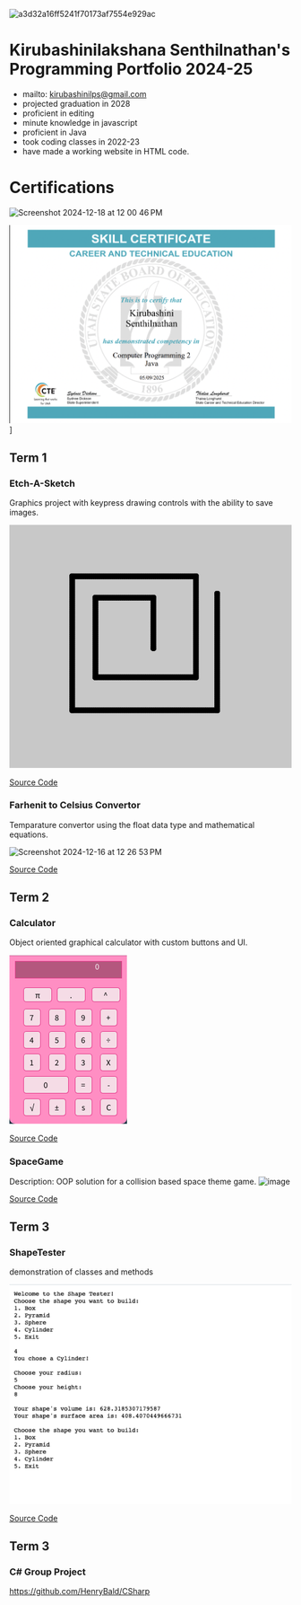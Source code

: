![a3d32a16ff5241f70173af7554e929ac](https://github.com/user-attachments/assets/e70752df-a135-4bf8-87f7-f0542e9027b1)







# Kirubashinilakshana Senthilnathan's Programming Portfolio 2024-25
+ mailto: kirubashinilps@gmail.com
+ projected graduation in 2028
+ proficient in editing
+ minute knowledge in javascript
+ proficient in Java
+ took coding classes in 2022-23
+ have made a working website in HTML code.



# Certifications

![Screenshot 2024-12-18 at 12 00 46 PM](https://github.com/user-attachments/assets/9c39f218-29e4-420b-99c9-c5f478475033)







![Kirubashini Senthilnathan_Computer Programming 2 Java _05092025.pdf](https://github.com/codinghasini/programmingportfoliohasini/blob/main/images/Screen%20Shot%202025-05-23%20at%2012.29.30%20PM.png)]






  
## Term 1
### Etch-A-Sketch
Graphics project with keypress drawing controls with the ability to save images.










![Running App](https://github.com/codinghasini/programmingportfoliohasini/blob/main/images/sketch.png?raw=true)









[Source Code](https://github.com/codinghasini/programmingportfoliohasini/blob/main/src/term1/EtchaSketch_/EtchaSketch_.pde)







### Farhenit to Celsius Convertor 
Temparature convertor using the float data type and mathematical equations.


![Screenshot 2024-12-16 at 12 26 53 PM](https://github.com/user-attachments/assets/c81564ae-edd3-4446-91ab-a15f2ca0bdec)


[Source Code](https://github.com/codinghasini/programmingportfoliohasini/blob/main/src/term1/TempConverter/TempConverter.pde)






## Term 2
### Calculator
Object oriented graphical calculator with custom buttons and UI.



![Running App](https://github.com/codinghasini/programmingportfoliohasini/blob/main/images/calc.png?raw=true) 



[Source Code](https://github.com/codinghasini/programmingportfoliohasini/blob/main/src/term2/CalculatorProject/CalculatorProject.pde)



### SpaceGame
Description: OOP solution for a collision based space theme game.
![image](https://github.com/user-attachments/assets/aa9c918f-a9bf-446d-b86c-0a92aba30386)

[Source Code](https://github.com/codinghasini/programmingportfoliohasini/tree/main/src/term2/SpaceGame)




## Term 3
### ShapeTester
demonstration of classes and methods

![Running App](https://github.com/codinghasini/programmingportfoliohasini/blob/main/images/Screenshot%202025.png?raw=true)


[Source Code](https://github.com/codinghasini/programmingportfoliohasini/tree/main/src/term3/ShapeTester2.java)



## Term 3
### C# Group Project


https://github.com/HenryBald/CSharp




